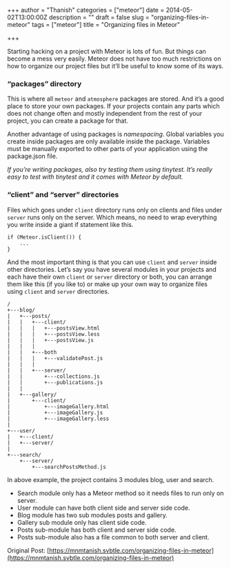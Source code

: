 +++
author = "Thanish"
categories = ["meteor"]
date = 2014-05-02T13:00:00Z
description = ""
draft = false
slug = "organizing-files-in-meteor"
tags = ["meteor"]
title = "Organizing files in Meteor"

+++


Starting hacking on a project with Meteor is lots of fun. But things  can become a mess very easily. Meteor does not have too much  restrictions on how to organize our project files but it’ll be useful to  know some of its ways.

### “packages” directory

This is where all `meteor` and `atmosphere` packages are stored. And it’s a good place to store your own packages.  If your projects contain any parts which does not change often and  mostly independent from the rest of your project, you can create a  package for that.

Another advantage of using packages is _namespacing_. Global  variables you create inside packages are only available inside the  package. Variables must be manually exported to other parts of your  application using the package.json file.

_If you’re writing packages, also try testing them using tinytest.  It’s really easy to test with tinytest and it comes with Meteor by  default._

### “client” and “server” directories

Files which goes under `client` directory runs only on clients and files under `server` runs only on the server. Which means, no need to wrap everything you write inside a giant if statement like this.

```
if (Meteor.isClient()) {
    ...
}

```

And the most important thing is that you can use `client` and `server` inside other directories. Let’s say you have several modules in your projects and each have their own `client` or `server` directory or both, you can arrange them like this (if you like to) or make up your own way to organize files using `client` and `server` directories.

```
/
+---blog/
|   +---posts/
|   |   +---client/
|   |   |   +---postsView.html
|   |   |   +---postsView.less
|   |   |   +---postsView.js
|   |   |
|   |   +---both
|   |   |   +---validatePost.js
|   |   |
|   |   +---server/
|   |       +---collections.js
|   |       +---publications.js
|   |
|   +---gallery/
|       +---client/
|           +---imageGallery.html
|           +---imageGallery.js
|           +---imageGallery.less
|
+---user/
|   +---client/
|   +---server/
|
+---search/
    +---server/
        +---searchPostsMethod.js

```

In above example, the project contains 3 modules blog, user and search.

* Search module only has a Meteor method so it needs files to run only on server.
* User module can have both client side and server side code.
* Blog module has two sub modules posts and gallery.
* Gallery sub module only has client side code.
* Posts sub-module has both client and server side code.
* Posts sub-module also has a file common to both server and client.

Original Post: [https://mnmtanish.svbtle.com/organizing-files-in-meteor](https://mnmtanish.svbtle.com/organizing-files-in-meteor)

